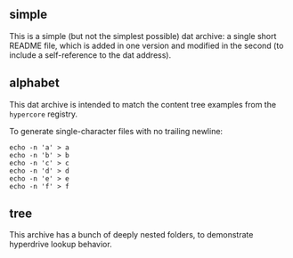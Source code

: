 
## simple

This is a simple (but not the simplest possible) dat archive: a single short
README file, which is added in one version and modified in the second (to
include a self-reference to the dat address).

## alphabet

This dat archive is intended to match the content tree examples from the
`hypercore` registry.

To generate single-character files with no trailing newline:

    echo -n 'a' > a
    echo -n 'b' > b
    echo -n 'c' > c
    echo -n 'd' > d
    echo -n 'e' > e
    echo -n 'f' > f

## tree

This archive has a bunch of deeply nested folders, to demonstrate hyperdrive
lookup behavior.
